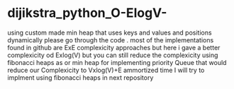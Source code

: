 # dijikstra_python_O-ElogV-
using custom made min heap that uses keys and values and positions dynamically
 please go through the code . most of the implementations found in github are ExE complexicity approaches but here i gave a better complexicity od Exlog(V) but you can still reduce the complexicity using fibonacci heaps as or min heap for implementing priority Queue that would reduce our Complexicity to Vxlog(V)+E ammortized time
 I will try to implment using fibonacci heaps in next repository
